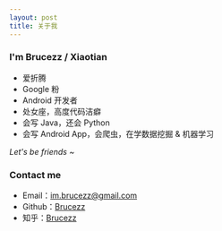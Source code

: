 ```yaml
---
layout: post
title: 关于我
---
```


### I'm Brucezz / Xiaotian

- 爱折腾
- Google 粉
- Android 开发者
- 处女座，高度代码洁癖
- 会写 Java，还会 Python
- 会写 Android App，会爬虫，在学数据挖掘 & 机器学习


*Let's be friends ~*

### Contact me

- Email：[im.brucezz@gmail.com](mailto:im.brucezz@gmail.com)
- Github：[Brucezz](https://github.com/brucezz)
- 知乎：[Brucezz](http://www.zhihu.com/people/zeroZh)
